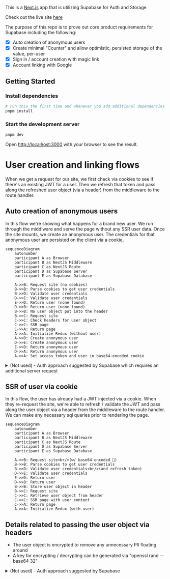 This is a [Next.js](https://nextjs.org) app that is utilizing Supabase for Auth and Storage

Check out the live site [here](https://nextjs-supabase-auth-from-scratch.vercel.app/)

The purpose of this repo is to prove out core product requirements for Supabase including the following:

- [x] Auto creation of anonymous users
- [x] Create minimal "Counter" and allow optimistic, persisted storage of the value, per-user
- [x] Sign in / account creation with magic link
- [x] Account linking with Google

## Getting Started

### Install dependencies

```bash
# run this the first time and whenever you add additional dependencies
pnpm install
```

### Start the development server

```bash
pnpm dev
```

Open [http://localhost:3000](http://localhost:3000) with your browser to see the result.

# User creation and linking flows

When we get a request for our site, we first check via cookies to see if there's an existing JWT for a user. Then we refresh that token and pass along the refreshed user object (via a header) from the middleware to the route handler.

## Auto creation of anonymous users

In this flow we're showing what happens for a brand new user. We run through the middlware and serve the page without any SSR user data. Once the site mounts, we create an anonymous user. The credentials for that anonymous user are persisted on the client via a cookie.

```mermaid
sequenceDiagram
    autonumber
    participant A as Browser
    participant B as NextJS Middleware
    participant C as NextJS Route
    participant D as Supabase Server
    participant E as Supabase Database

    A->>B: Request site (no cookies)
    B->>B: Parse cookies to get user credentials
    B->>D: Validate user credentials
    D->>E: Validate user credentials
    E->>D: Return user (none found)
    D->>B: Return user (none found)
    B->>B: No user object put into the header
    B->>C: Request site
    C->>C: Check headers for user object
    C->>C: SSR page
    C->>A: Return page
    A->>A: Initialize Redux (without user)
    A->>D: Create anonymous user
    D->>E: Create anonymous user
    E->>D: Return anonymous user
    D->>A: Return anonymous user
    A->>A: Set access_token and user in base64-encoded cookie

```

<details>
<summary>(Not used) - Auth approach suggested by Supabase which requires an additional server request</summary>

```mermaid
sequenceDiagram
    autonumber
    participant A as Browser
    participant B as NextJS Middleware
    participant C as NextJS Route
    participant D as Supabase Server
    participant E as Supabase Database

    A->>B: Request site (no cookies)
    B->>B: Parse cookies to get user credentials
    B->>D: Validate user credentials
    D->>E: Validate user credentials
    E->>D: Return user (none found)
    D->>B: Return user (none found)
    B->>C: Request site
    C->>D: Validate user credentials
    D->>E: Validate user credentials
    E->>D: Return user (none found)
    D->>C: Return user (none found)
    C->>C: SSR page
    C->>A: Return page
    A->>A: Initialize Redux (without user)
    A->>D: Create anonymous user
    D->>E: Create anonymous user
    E->>D: Return anonymous user
    D->>A: Return anonymous user
    A->>A: Set access_token and user in base64-encoded cookie

```

</details>

## SSR of user via cookie

In this flow, the user has already had a JWT injected via a cookie. When they re-request the site, we're able to refresh / validate the JWT and pass along the user object via a header from the middleware to the route handler. We can make any necessary sql queries prior to rendering the page.

```mermaid
sequenceDiagram
    autonumber
    participant A as Browser
    participant B as NextJS Middleware
    participant C as NextJS Route
    participant D as Supabase Server
    participant E as Supabase Database

    A->>B: Request site<br/>(w/ base64 encoded 🍪)
    B->>B: Parse cookies to get user credentials
    B->>D: Validate user credentials<br/>(and refresh token)
    D->>E: Validate user credentials
    E->>D: Return user
    D->>B: Return user
    B->>B: Store user object in header
    B->>C: Request site
    C->>C: Retrieve user object from header
    C->>C: SSR page with user content
    C->>A: Return page
    A->>A: Initialize Redux (with user)
```

## Details related to passing the user object via headers

- The user object is encrypted to remove any unnecessary PII floating around
- A key for encrypting / decrypting can be generated via "openssl rand --base64 32"

<details>
<summary>(Not used) - Auth approach suggested by Supabase</summary>

```mermaid
sequenceDiagram
    autonumber
    participant A as Browser
    participant B as NextJS Middleware
    participant C as NextJS Route
    participant D as Supabase Server
    participant E as Supabase Database

    A->>B: Request site<br/>(w/ base64 encoded 🍪)
    B->>B: Parse cookies to get user credentials
    B->>D: Validate user credentials<br/>(and refresh token)
    D->>E: Validate user credentials
    E->>D: Return user
    D->>B: Return user
    B->>C: Request site
    C->>D: Validate user credentials<br/>(and refresh token... again)
    D->>E: Validate user credentials
    E->>D: Return user
    D->>C: Return user
    C->>C: SSR page with user content
    C->>A: Return page
    A->>A: Initialize Redux (with user)
```
